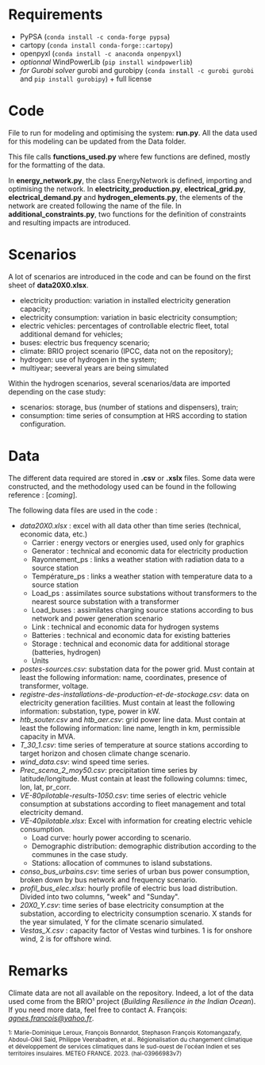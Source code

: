 # Requirements 
- PyPSA (`conda install -c conda-forge pypsa`)
- cartopy (`conda install conda-forge::cartopy`)
- openpyxl (`conda install -c anaconda onpenpyxl`)
- *optionnal* WindPowerLib (`pip install windpowerlib`)
- *for Gurobi solver* gurobi and gurobipy (`conda install -c gurobi gurobi` and `pip install gurobipy`) + full license

# Code
File to run for modeling and optimising the system: **run.py**.
All the data used for this modeling can be updated from the Data folder.

This file calls **functions_used.py** where few functions are defined, mostly for the formatting of the data.

In **energy_network.py**, the class EnergyNetwork is defined, importing and optimising the network. In **electricity_production.py**, **electrical_grid.py**, **electrical_demand.py** and **hydrogen_elements.py**, the elements of the network are created following the name of the file.
In **additional_constraints.py**, two functions for the definition of constraints and resulting impacts are introduced.

# Scenarios
A lot of scenarios are introduced in the code and can be found on the first sheet of **data20X0.xlsx**. 
- electricity production: variation in installed electricity generation capacity;
- electricity consumption: variation in basic electricity consumption;
- electric vehicles: percentages of controllable electric fleet, total additional demand for vehicles;
- buses: electric bus frequency scenario;
- climate: BRIO project scenario (IPCC, data not on the repository);
- hydrogen: use of hydrogen in the system;
- multiyear; seeveral years are being simulated

Within the hydrogen scenarios, several scenarios/data are imported depending on the case study:
- scenarios: storage, bus (number of stations and dispensers), train;
- consumption: time series of consumption at HRS according to station configuration.

# Data
The different data required are stored in **.csv** or **.xslx** files. Some data were constructed, and the methodology used can be found in the following reference : [*coming*].


The following data files are used in the code :
- *data20X0.xlsx* :  excel with all data other than time series (technical, economic data, etc.)
    - Carrier : energy vectors or energies used, used only for graphics
    - Generator : technical and economic data for electricity production
    - Rayonnement_ps : links a weather station with radiation data to a source station
    - Température_ps : links a weather station with temperature data to a source station
    - Load_ps : assimilates source substations without transformers to the nearest source substation with a transformer
    - Load_buses : assimilates charging source stations according to bus network and power generation scenario
    - Link : technical and economic data for hydrogen systems
    - Batteries : technical and economic data for existing batteries
    - Storage : technical and economic data for additional storage (batteries, hydrogen)
    - Units
- *postes-sources.csv*: substation data for the power grid. Must contain at least the following information: name, coordinates, presence of transformer, voltage.
- *registre-des-installations-de-production-et-de-stockage.csv*: data on electricity generation facilities. Must contain at least the following information: substation, type, power in kW.
- *htb_souter.csv* and *htb_aer.csv*: grid power line data. Must contain at least the following information: line name, length in km, permissible capacity in MVA.
- *T_30_1.csv*: time series of temperature at source stations according to target horizon and chosen climate change scenario.
- *wind_data.csv*: wind speed time series.
- *Prec_scena_2_moy50.csv*: precipitation time series by latitude/longitude. Must contain at least the following columns: timec, lon, lat, pr_corr.
- *VE-80pilotable-results-1050.csv*: time series of electric vehicle consumption at substations according to fleet management and total electricity demand.
- *VE-40pilotable.xlsx*: Excel with information for creating electric vehicle consumption.
    - Load curve: hourly power according to scenario.
    - Demographic distribution: demographic distribution according to the communes in the case study.
    - Stations: allocation of communes to island substations.
- *conso_bus_urbains.csv*: time series of urban bus power consumption, broken down by bus network and frequency scenario.
- *profil_bus_elec.xlsx*: hourly profile of electric bus load distribution. Divided into two columns, "week" and "Sunday".
- *20X0_Y.csv*: time series of base electricity consumption at the substation, according to electricity consumption scenario. X stands for the year simulated, Y for the climate scenario simulated.
- *Vestas_X.csv* : capacity factor of Vestas wind turbines. 1 is for onshore wind, 2 is for offshore wind.

# Remarks
Climate data are not all available on the repository. Indeed, a lot of the data used come from the BRIO¹ project (*Building Resilience in the Indian Ocean*). If you need more data, feel free to contact A. François: *agnes.francois@yahoo.fr*.

<small>1: Marie-Dominique Leroux, François Bonnardot, Stephason François Kotomangazafy, Abdoul-Oikil Said, Philippe Veerabadren, et al.. Régionalisation du changement climatique et développement de services climatiques dans le sud-ouest de l'océan Indien et ses territoires insulaires. METEO FRANCE. 2023. ⟨hal-03966983v7⟩</small>
